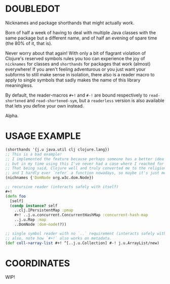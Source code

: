 # DOUBLEDOT

Nicknames and package shorthands that might actually work.

Born of half a week of having to deal with multiple Java classes with the same package but a different name, and of half an evening of spare time (the 80% of it, that is).

Never worry about that again! With only a bit of flagrant violation of Clojure's reserved symbols rules you too can experience the joy of `nicknames` for classes and `shorthands` for packages that work (almost) everywhere! If you aren't feeling adventurous or you just want your subforms to still make sense in isolation, there also is a reader macro to apply to single symbols that sadly makes the name of this library meaningless.

By default, the reader-macros `#+!` and `#-!` are bound respectively to `read-shortened` and `read-shortened-sym`,
but a `readerless` version is also available that lets you define your own instead.

Alpha.

# USAGE EXAMPLE

```clojure
(shorthands '{j.u java.util clj clojure.lang})
;; This is a bad example!
;; I implemented the feature because perhaps someone has a better idea than me on how to use it,
;; but in my time using this I've never had a case where I reached for this.
;; That being said, Clojure well and truly converted me to the religion of the Namespace
;; and I hardly ever `refer` a function nowadays, so maybe it's just me.
(nichnames {'DomNode org.w3c.dom.Node}) 

;; recursive reader (interacts safely with itself)
#+!
(defn foo
  [self]
  (condp instance? self
    ..clj.IPersistentMap :pmap
    #+! ..j.u.concurrent.ConcurrentHashMap :concurrent-hash-map
    ..j.u.Map :map
    ..DomNode :dom-node!?))

;; single symbol reader with no `..` requirement (interacts safely with recursive reader)
;; also, note how `#+!` also works on metadata.
(def coll->array-list #+! ^[..j.u.Collection] #-! j.u.ArrayList/new)
```

# COORDINATES
WIP!

